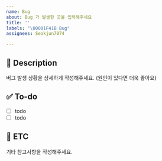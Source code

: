 ```yaml
---
name: Bug
about: Bug 가 발생한 곳을 입력해주세요
title: ''
labels: "\U0001F41B Bug"
assignees: Seokjun7074

---
```


## :memo: Description
버그 발생 상황을 상세하게 작성해주세요. (원인이 있다면 더욱 좋아요)

## :white_check_mark: To-do
- [ ] todo
- [ ] todo

## :speech_balloon: ETC
기타 참고사항을 작성해주세요.
